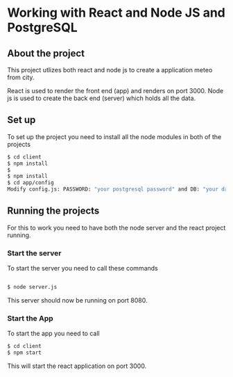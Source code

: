 # Working with React and Node JS and PostgreSQL

## About the project
This project utlizes both react and node js to create a application meteo from city.

React is used to render the front end (app) and renders on port 3000.
Node js is used to create the back end (server) which holds all the data.


## Set up
To set up the project you need to install all the node modules in both of the projects
```sh
$ cd client
$ npm install
$ 
$ npm install
$ cd app/config
Modify config.js: PASSWORD: "your postgresql password" and DB: "your database name"
```

## Running the projects
For this to work you need to have both the node server and the react project running.
### Start the server
To start the server you need to call these commands
```sh

$ node server.js
```
This server should now be running on port 8080.


### Start the App
To start the app you need to call 
```sh
$ cd client
$ npm start
```
This will start the react application on port 3000.

